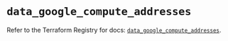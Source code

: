 # `data_google_compute_addresses`

Refer to the Terraform Registry for docs: [`data_google_compute_addresses`](https://registry.terraform.io/providers/hashicorp/google/5.29.1/docs/data-sources/compute_addresses).
